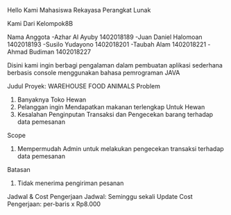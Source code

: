Hello Kami Mahasiswa Rekayasa Perangkat Lunak 

Kami Dari Kelompok8B

Nama Anggota
-Azhar Al Ayuby         1402018189
-Juan Daniel Halomoan   1402018193
-Susilo Yudayono        1402018201
-Taubah Alam            1402018221
-Ahmad Budiman          1402018227

Disini kami ingin berbagi pengalaman dalam pembuatan aplikasi sederhana berbasis console menggunakan bahasa pemrograman JAVA 

Judul Proyek: WAREHOUSE FOOD ANIMALS
Problem
  1. Banyaknya Toko Hewan
  2. Pelanggan ingin Mendapatkan makanan terlengkap Untuk Hewan
  3. Kesalahan Penginputan Transaksi dan Pengecekan barang terhadap data pemesanan

Scope
  1. Mempermudah Admin untuk melakukan pengecekan transaksi terhadap data pemesanan
  
Batasan
  1. Tidak menerima pengiriman pesanan
  
 
Jadwal & Cost Pengerjaan
  Jadwal: Seminggu sekali Update
  Cost Pengerjaan: per-baris x Rp8.000
  
  
